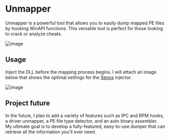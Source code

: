 # Unmapper
Unmapper is a powerful tool that allows you to easily dump mapped PE files by hooking WinAPI functions. This versatile tool is perfect for those looking to crack or analyze cheats.

![image](https://github.com/nevioo1337/Unmapper/assets/102999825/4aa463e5-09b7-4221-92f4-87953304c25b)

## Usage
Inject the DLL before the mapping process begins. I will attach an image below that shows the optimal settings for the [Xenos](https://github.com/DarthTon/Xenos) injector.

![image](https://github.com/nevioo1337/Unmapper/assets/102999825/bc983fe1-968b-4baf-9729-f272824fccfd)

## Project future
In the future, I plan to add a variety of features such as IPC and RPM hooks, a driver unmapper, a PE file type detector, and an auto binary assembler. My ultimate goal is to develop a fully-featured, easy-to-use dumper that can retrieve all the information you'll ever need.
